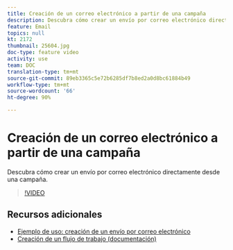 ```yaml
---
title: Creación de un correo electrónico a partir de una campaña
description: Descubra cómo crear un envío por correo electrónico directamente desde una campaña.
feature: Email
topics: null
kt: 2172
thumbnail: 25604.jpg
doc-type: feature video
activity: use
team: DOC
translation-type: tm+mt
source-git-commit: 89eb3365c5e72b6285df7b8ed2a0d8bc61884b49
workflow-type: tm+mt
source-wordcount: '66'
ht-degree: 90%

---
```



# Creación de un correo electrónico a partir de una campaña

Descubra cómo crear un envío por correo electrónico directamente desde una campaña.

>[!VIDEO](https://video.tv.adobe.com/v/25604?quality=12)

## Recursos adicionales

* [Ejemplo de uso: creación de un envío por correo electrónico](https://docs.adobe.com/content/help/es-ES/campaign-classic/using/designing-content/editing-html-content/use-case--creating-an-email-delivery.html)
* [Creación de un flujo de trabajo (documentación)](https://docs.adobe.com/content/help/es-ES/campaign-classic/using/automating-with-workflows/general-operation/building-a-workflow.html)
